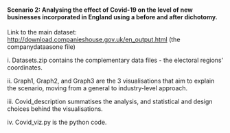 #### Scenario 2: Analysing the effect of Covid-19 on the level of new businesses incorporated in England using a before and after dichotomy.

Link to the main dataset: http://download.companieshouse.gov.uk/en_output.html (the companydataasone file)

i. Datasets.zip contains the complementary data files - the electoral regions' coordinates.

ii. Graph1, Graph2, and Graph3 are the 3 visualisations that aim to explain the scenario, moving from a general to industry-level approach.

iii. Covid_description summatises the analysis, and statistical and design choices behind the visualisations.

iv. Covid_viz.py is the python code.

